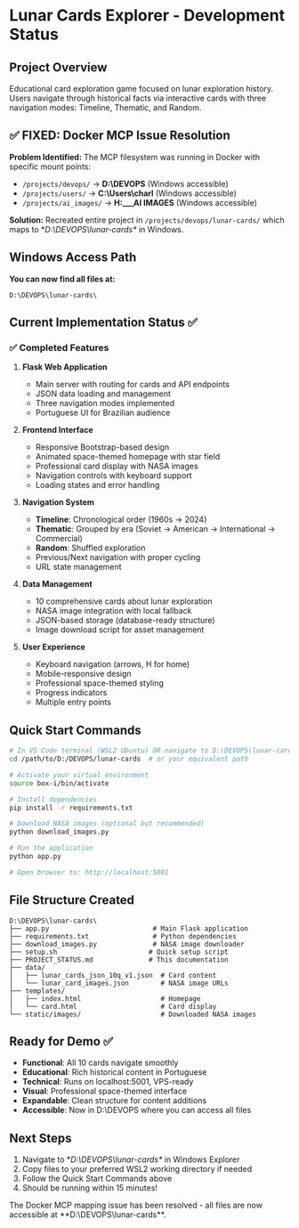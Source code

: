 # Lunar Cards Explorer - Development Status

## Project Overview
Educational card exploration game focused on lunar exploration history. Users navigate through historical facts via interactive cards with three navigation modes: Timeline, Thematic, and Random.

## ✅ FIXED: Docker MCP Issue Resolution
**Problem Identified:** The MCP filesystem was running in Docker with specific mount points:
- `/projects/devops/` → **D:\DEVOPS** (Windows accessible)
- `/projects/users/` → **C:\Users\charl** (Windows accessible)  
- `/projects/ai_images/` → **H:\___AI IMAGES** (Windows accessible)

**Solution:** Recreated entire project in `/projects/devops/lunar-cards/` which maps to **D:\DEVOPS\lunar-cards\** in Windows.

## Windows Access Path
**You can now find all files at:**
```
D:\DEVOPS\lunar-cards\
```

## Current Implementation Status ✅

### ✅ Completed Features
1. **Flask Web Application**
   - Main server with routing for cards and API endpoints
   - JSON data loading and management
   - Three navigation modes implemented
   - Portuguese UI for Brazilian audience

2. **Frontend Interface**
   - Responsive Bootstrap-based design
   - Animated space-themed homepage with star field
   - Professional card display with NASA images
   - Navigation controls with keyboard support
   - Loading states and error handling

3. **Navigation System**
   - **Timeline**: Chronological order (1960s → 2024)
   - **Thematic**: Grouped by era (Soviet → American → International → Commercial)
   - **Random**: Shuffled exploration
   - Previous/Next navigation with proper cycling
   - URL state management

4. **Data Management**
   - 10 comprehensive cards about lunar exploration
   - NASA image integration with local fallback
   - JSON-based storage (database-ready structure)
   - Image download script for asset management

5. **User Experience**
   - Keyboard navigation (arrows, H for home)
   - Mobile-responsive design
   - Professional space-themed styling
   - Progress indicators
   - Multiple entry points

## Quick Start Commands
```bash
# In VS Code terminal (WSL2 Ubuntu) OR navigate to D:\DEVOPS\lunar-cards\ in Windows
cd /path/to/D:/DEVOPS/lunar-cards  # or your equivalent path

# Activate your virtual environment
source box-i/bin/activate

# Install dependencies
pip install -r requirements.txt

# Download NASA images (optional but recommended)
python download_images.py

# Run the application
python app.py

# Open browser to: http://localhost:5001
```

## File Structure Created
```
D:\DEVOPS\lunar-cards\
├── app.py                          # Main Flask application
├── requirements.txt                # Python dependencies
├── download_images.py              # NASA image downloader
├── setup.sh                       # Quick setup script
├── PROJECT_STATUS.md              # This documentation
├── data/
│   ├── lunar_cards_json_10q_v1.json  # Card content
│   └── lunar_card_images.json        # NASA image URLs
├── templates/
│   ├── index.html                    # Homepage
│   └── card.html                     # Card display
└── static/images/                    # Downloaded NASA images
```

## Ready for Demo ✅
- **Functional**: All 10 cards navigate smoothly
- **Educational**: Rich historical content in Portuguese
- **Technical**: Runs on localhost:5001, VPS-ready
- **Visual**: Professional space-themed interface
- **Expandable**: Clean structure for content additions
- **Accessible**: Now in D:\DEVOPS where you can access all files

## Next Steps
1. Navigate to **D:\DEVOPS\lunar-cards\** in Windows Explorer
2. Copy files to your preferred WSL2 working directory if needed
3. Follow the Quick Start Commands above
4. Should be running within 15 minutes!

The Docker MCP mapping issue has been resolved - all files are now accessible at **D:\DEVOPS\lunar-cards\**.